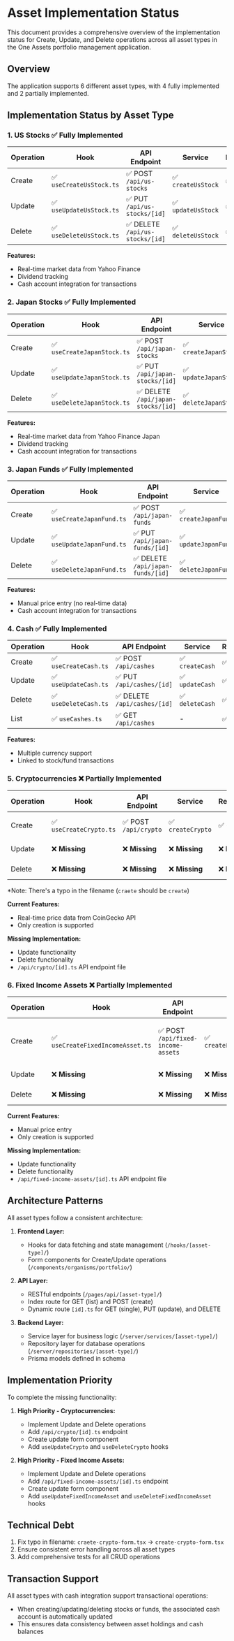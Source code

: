 # Asset Implementation Status

This document provides a comprehensive overview of the implementation status for Create, Update, and Delete operations across all asset types in the One Assets portfolio management application.

## Overview

The application supports 6 different asset types, with 4 fully implemented and 2 partially implemented.

## Implementation Status by Asset Type

### 1. US Stocks ✅ **Fully Implemented**

| Operation | Hook | API Endpoint | Service | Repository | Frontend Form |
|-----------|------|--------------|---------|------------|---------------|
| Create | ✅ `useCreateUsStock.ts` | ✅ POST `/api/us-stocks` | ✅ `createUsStock` | ✅ `Create` | ✅ `create-us-stock-form.tsx` |
| Update | ✅ `useUpdateUsStock.ts` | ✅ PUT `/api/us-stocks/[id]` | ✅ `updateUsStock` | ✅ `Update` | ✅ `updateUsStockForm.tsx` |
| Delete | ✅ `useDeleteUsStock.ts` | ✅ DELETE `/api/us-stocks/[id]` | ✅ `deleteUsStock` | ✅ `Delete` | ✅ Integrated in update form |

**Features:**
- Real-time market data from Yahoo Finance
- Dividend tracking
- Cash account integration for transactions

### 2. Japan Stocks ✅ **Fully Implemented**

| Operation | Hook | API Endpoint | Service | Repository | Frontend Form |
|-----------|------|--------------|---------|------------|---------------|
| Create | ✅ `useCreateJapanStock.ts` | ✅ POST `/api/japan-stocks` | ✅ `createJapanStock` | ✅ `Create` | ✅ `create-japan-stock-form.tsx` |
| Update | ✅ `useUpdateJapanStock.ts` | ✅ PUT `/api/japan-stocks/[id]` | ✅ `updateJapanStock` | ✅ `Update` | ✅ `updateJapanStockForm.tsx` |
| Delete | ✅ `useDeleteJapanStock.ts` | ✅ DELETE `/api/japan-stocks/[id]` | ✅ `deleteJapanStock` | ✅ `Delete` | ✅ Integrated in update form |

**Features:**
- Real-time market data from Yahoo Finance Japan
- Dividend tracking
- Cash account integration for transactions

### 3. Japan Funds ✅ **Fully Implemented**

| Operation | Hook | API Endpoint | Service | Repository | Frontend Form |
|-----------|------|--------------|---------|------------|---------------|
| Create | ✅ `useCreateJapanFund.ts` | ✅ POST `/api/japan-funds` | ✅ `createJapanFund` | ✅ `Create` | ✅ `create-japan-fund-form.tsx` |
| Update | ✅ `useUpdateJapanFund.ts` | ✅ PUT `/api/japan-funds/[id]` | ✅ `updateJapanFund` | ✅ `Update` | ✅ `updateJapanFundForm.tsx` |
| Delete | ✅ `useDeleteJapanFund.ts` | ✅ DELETE `/api/japan-funds/[id]` | ✅ `deleteJapanFund` | ✅ `Delete` | ✅ Integrated in update form |

**Features:**
- Manual price entry (no real-time data)
- Cash account integration for transactions

### 4. Cash ✅ **Fully Implemented**

| Operation | Hook | API Endpoint | Service | Repository | Frontend Form |
|-----------|------|--------------|---------|------------|---------------|
| Create | ✅ `useCreateCash.ts` | ✅ POST `/api/cashes` | ✅ `createCash` | ✅ `Create` | ✅ `create-cash-form.tsx` |
| Update | ✅ `useUpdateCash.ts` | ✅ PUT `/api/cashes/[id]` | ✅ `updateCash` | ✅ `Update` | ✅ `updateCashForm.tsx` |
| Delete | ✅ `useDeleteCash.ts` | ✅ DELETE `/api/cashes/[id]` | ✅ `deleteCash` | ✅ `Delete` | ✅ Integrated in update form |
| List | ✅ `useCashes.ts` | ✅ GET `/api/cashes` | - | ✅ `List` | - |

**Features:**
- Multiple currency support
- Linked to stock/fund transactions

### 5. Cryptocurrencies ❌ **Partially Implemented**

| Operation | Hook | API Endpoint | Service | Repository | Frontend Form |
|-----------|------|--------------|---------|------------|---------------|
| Create | ✅ `useCreateCrypto.ts` | ✅ POST `/api/crypto` | ✅ `createCrypto` | ✅ `Create` | ✅ `craete-crypto-form.tsx`* |
| Update | ❌ **Missing** | ❌ **Missing** | ❌ **Missing** | ❌ **Missing** | ❌ **Missing** |
| Delete | ❌ **Missing** | ❌ **Missing** | ❌ **Missing** | ❌ **Missing** | ❌ **Missing** |

*Note: There's a typo in the filename (`craete` should be `create`)

**Current Features:**
- Real-time price data from CoinGecko API
- Only creation is supported

**Missing Implementation:**
- Update functionality
- Delete functionality
- `/api/crypto/[id].ts` API endpoint file

### 6. Fixed Income Assets ❌ **Partially Implemented**

| Operation | Hook | API Endpoint | Service | Repository | Frontend Form |
|-----------|------|--------------|---------|------------|---------------|
| Create | ✅ `useCreateFixedIncomeAsset.ts` | ✅ POST `/api/fixed-income-assets` | ✅ `createFixedIncomeAsset` | ✅ `Create` | ✅ `create-fixed-income-asset-form.tsx` |
| Update | ❌ **Missing** | ❌ **Missing** | ❌ **Missing** | ❌ **Missing** | ❌ **Missing** |
| Delete | ❌ **Missing** | ❌ **Missing** | ❌ **Missing** | ❌ **Missing** | ❌ **Missing** |

**Current Features:**
- Manual price entry
- Only creation is supported

**Missing Implementation:**
- Update functionality
- Delete functionality
- `/api/fixed-income-assets/[id].ts` API endpoint file

## Architecture Patterns

All asset types follow a consistent architecture:

1. **Frontend Layer:**
   - Hooks for data fetching and state management (`/hooks/[asset-type]/`)
   - Form components for Create/Update operations (`/components/organisms/portfolio/`)

2. **API Layer:**
   - RESTful endpoints (`/pages/api/[asset-type]/`)
   - Index route for GET (list) and POST (create)
   - Dynamic route `[id].ts` for GET (single), PUT (update), and DELETE

3. **Backend Layer:**
   - Service layer for business logic (`/server/services/[asset-type]/`)
   - Repository layer for database operations (`/server/repositories/[asset-type]/`)
   - Prisma models defined in schema

## Implementation Priority

To complete the missing functionality:

1. **High Priority - Cryptocurrencies:**
   - Implement Update and Delete operations
   - Add `/api/crypto/[id].ts` endpoint
   - Create update form component
   - Add `useUpdateCrypto` and `useDeleteCrypto` hooks

2. **High Priority - Fixed Income Assets:**
   - Implement Update and Delete operations
   - Add `/api/fixed-income-assets/[id].ts` endpoint
   - Create update form component
   - Add `useUpdateFixedIncomeAsset` and `useDeleteFixedIncomeAsset` hooks

## Technical Debt

1. Fix typo in filename: `craete-crypto-form.tsx` → `create-crypto-form.tsx`
2. Ensure consistent error handling across all asset types
3. Add comprehensive tests for all CRUD operations

## Transaction Support

All asset types with cash integration support transactional operations:
- When creating/updating/deleting stocks or funds, the associated cash account is automatically updated
- This ensures data consistency between asset holdings and cash balances